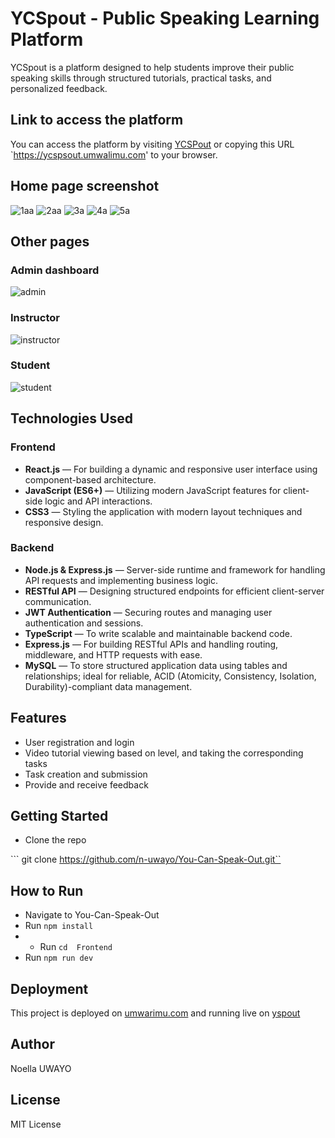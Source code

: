 # YCSpout - Public Speaking Learning Platform 

YCSpout is a platform designed to help students improve their public speaking skills through structured tutorials, practical tasks, and personalized feedback.

## Link to access the platform  

You can access the platform by visiting [YCSPout](https://ycspsout.umwalimu.com) or copying this URL `https://ycspsout.umwalimu.com' to your browser.

## Home page screenshot

![1aa](https://github.com/user-attachments/assets/9e7dcb0c-f744-43df-ba39-f60daf27f13f)
![2aa](https://github.com/user-attachments/assets/3f478d36-1da7-453e-879b-ac270ae802b7)
![3a](https://github.com/user-attachments/assets/e88d9800-3d44-438f-be56-0331f51819b0)
![4a](https://github.com/user-attachments/assets/9a74bb39-2ac6-4dd8-82b7-39add3e7df3c)
![5a](https://github.com/user-attachments/assets/f4effc9c-0005-4d67-b6f7-64791d7ab520)

## Other pages

### Admin dashboard
![admin](https://github.com/user-attachments/assets/fe338388-f91f-46d8-a8a4-7d5c870d68a0)

### Instructor
![instructor](https://github.com/user-attachments/assets/0dc0bbb7-b6f8-4eed-8bec-3c592838931b)

### Student
![student](https://github.com/user-attachments/assets/23e280bb-094f-4c74-8ae3-69c6e6618899)

##  Technologies Used

### Frontend
- **React.js** — For building a dynamic and responsive user interface using component-based architecture.
- **JavaScript (ES6+)** — Utilizing modern JavaScript features for client-side logic and API interactions.
- **CSS3** — Styling the application with modern layout techniques and responsive design.

### Backend
- **Node.js & Express.js** — Server-side runtime and framework for handling API requests and implementing business logic.
- **RESTful API** — Designing structured endpoints for efficient client-server communication.
- **JWT Authentication** — Securing routes and managing user authentication and sessions.
- **TypeScript** — To write scalable and maintainable backend code.
- **Express.js** — For building RESTful APIs and handling routing, middleware, and HTTP requests with ease.
- **MySQL** — To store structured application data using tables and relationships; ideal for reliable, ACID (Atomicity, Consistency, Isolation, Durability)-compliant data management.

## Features

- User registration and login
- Video tutorial viewing based on level, and taking the corresponding tasks
- Task creation and submission
- Provide and receive feedback

## Getting Started

* Clone the repo

``` git clone https://github.com/n-uwayo/You-Can-Speak-Out.git``

## How to Run


- Navigate to You-Can-Speak-Out 
- Run `npm install`
- - Run `cd  Frontend`
- Run `npm run dev` 

## Deployment 

This project is deployed on [umwarimu.com](https://umwarimu.com) and running live on [yspout](https://ycspsout.umwalimu.com)

## Author
  Noella UWAYO

## License

MIT License
